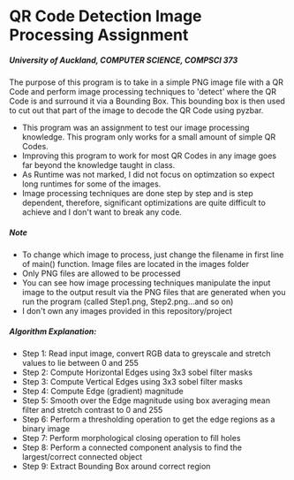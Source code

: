 # QR Code Detection Image Processing Assignment
##### University of Auckland, COMPUTER SCIENCE, COMPSCI 373

The purpose of this program is to take in a simple PNG image file with a QR Code and perform image processing techniques to 
'detect' where the QR Code is and surround it via a Bounding Box. This bounding box is then used to cut out that part of the image to 
decode the QR Code using pyzbar. 

- This program was an assignment to test our image processing knowledge. This program only works for a small amount of simple QR Codes.
- Improving this program to work for most QR Codes in any image goes far beyond the knowledge taught in class.
- As Runtime was not marked, I did not focus on optimzation so expect long runtimes for some of the images. 
- Image processing techniques are done step by step and is step dependent, therefore, significant optimizations are quite   difficult to achieve
and I don't want to break any code. 

##### Note
- To change which image to process, just change the filename in first line of main() function. Image files are located in the images folder
- Only PNG files are allowed to be processed 
- You can see how image processing techniques manipulate the input image to the output result via the PNG files that are generated when you run 
the program (called Step1.png, Step2.png...and so on)
- I don't own any images provided in this repository/project

##### Algorithm Explanation:
- Step 1: Read input image, convert RGB data to greyscale and stretch values to lie between 0 and 255
- Step 2: Compute Horizontal Edges using 3x3 sobel filter masks
- Step 3: Compute Vertical Edges using 3x3 sobel filter masks
- Step 4: Compute Edge (gradient) magnitude 
- Step 5: Smooth over the Edge magnitude using box averaging mean filter and stretch contrast to 0 and 255
- Step 6: Perform a thresholding operation to get the edge regions as a binary image
- Step 7: Perform morphological closing operation to fill holes 
- Step 8: Perform a connected component analysis to find the largest/correct connected object 
- Step 9: Extract Bounding Box around correct region 
